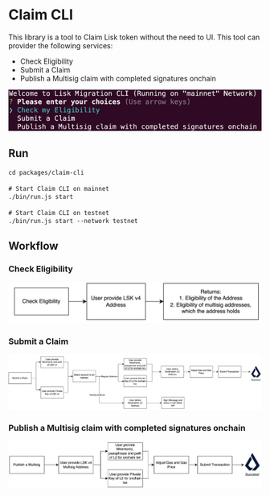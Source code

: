 # Claim CLI

This library is a tool to Claim Lisk token without the need to UI. This tool can provider the following services:

- Check Eligibility
- Submit a Claim
- Publish a Multisig claim with completed signatures onchain

![cli_screenshot.png](../../documentation/Claim_CLI/cli_screenshot.png)

## Run

```
cd packages/claim-cli

# Start Claim CLI on mainnet
./bin/run.js start

# Start Claim CLI on testnet
./bin/run.js start --network testnet
```

## Workflow

### Check Eligibility

![check_eligibility.png](../../documentation/Claim_CLI/check_eligibility.png)

### Submit a Claim

![img_2.png](../../documentation/Claim_CLI/submit_a_claim.png)

### Publish a Multisig claim with completed signatures onchain

![submit_multisig.png](../../documentation/Claim_CLI/submit_multisig.png)
